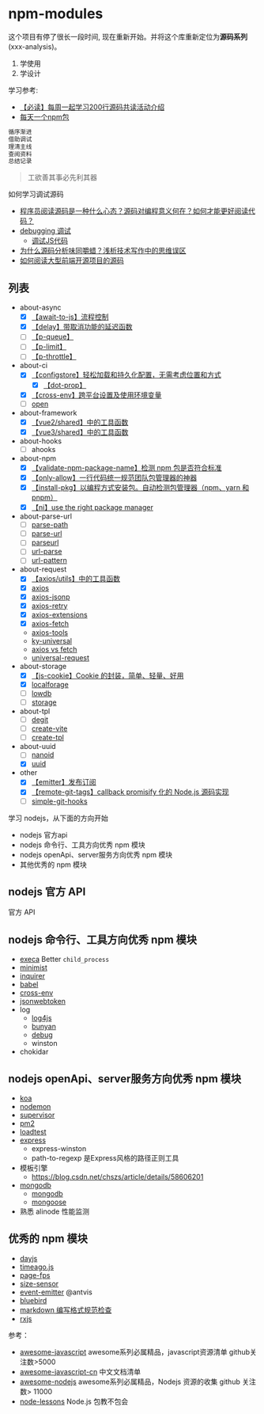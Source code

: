 # npm-modules

这个项目有停了很长一段时间, 现在重新开始。并将这个库重新定位为**源码系列**(xxx-analysis)。

1. 学使用
2. 学设计

学习参考:

- [【必读】每周一起学习200行源码共读活动介绍](https://www.yuque.com/ruochuan12/topics/1)
- [每天一个npm包](https://www.zhihu.com/people/xu-yi-zong-13/posts)

```js
循序渐进
借助调试
理清主线
查阅资料
总结记录
```

> 工欲善其事必先利其器

如何学习调试源码

- [程序员阅读源码是一种什么心态？源码对编程意义何在？如何才能更好阅读代码？](https://www.zhihu.com/question/29765945)
- [debugging 调试](https://github.com/cloudyan/debugging)
  - [调试JS代码](https://juejin.cn/post/7030584939020042254)
- [为什么源码分析味同嚼蜡？浅析技术写作中的思维误区](https://juejin.cn/post/6844903512669700109)
- [如何阅读大型前端开源项目的源码](https://zhuanlan.zhihu.com/p/36996225)

## 列表

- about-async
  - [x] [【await-to-js】流程控制](./packages/about-async/await-to-js/readme.md)
  - [x] [【delay】带取消功能的延迟函数](./packages/about-async/delay/readme.md)
  - [ ] [【p-queue】](./packages/about-async/p-queue/readme.md)
  - [ ] [【p-limit】](./packages/about-async/p-limit/readme.md)
  - [ ] [【p-throttle】](./packages/about-async/p-throttle/readme.md)
- about-ci
  - [x] [【configstore】轻松加载和持久化配置，无需考虑位置和方式](./packages/about-ci/configstore/readme.md)
    - [x] [【dot-prop】](./packages/about-ci/configstore/dot-prop.md)
  - [x] [【cross-env】跨平台设置及使用环境变量](./packages/about-ci/cross-env/readme.md)
  - [ ] [open](./packages/about-ci/open/readme.md)
- about-framework
  - [x] [【vue2/shared】中的工具函数](./packages/about-framework/vue2/vue2-shared.md)
  - [x] [【vue3/shared】中的工具函数](./packages/about-framework/vue3/vue3-shared.md)
- about-hooks
  - [ ] ahooks
- about-npm
  - [x] [【validate-npm-package-name】检测 npm 包是否符合标准](./packages/about-npm/validate-npm-package-name/readme.md)
  - [x] [【only-allow】一行代码统一规范团队包管理器的神器](./packages/about-npm/only-allow/readme.md)
  - [x] [【install-pkg】以编程方式安装包。自动检测包管理器（npm、yarn 和 pnpm）](./packages/about-npm/pkg-install/readme.md)
  - [x] [【ni】use the right package manager](./packages/about-npm/ni/readme.md)
- about-parse-url
  - [ ] [parse-path](./packages/about-parse-url/parse-path/readme.md)
  - [ ] [parse-url](./packages/about-parse-url/parse-url/readme.md)
  - [ ] [parseurl](./packages/about-parse-url/parseurl/readme.md)
  - [ ] [url-parse](./packages/about-parse-url/url-parse/readme.md)
  - [ ] [url-pattern](./packages/about-parse-url/url-pattern/readme.md)
- about-request
  - [x] [【axios/utils】中的工具函数](./packages/about-request/axios/utils.md)
  - [x] [axios](./packages/about-request/axios/readme.md)
  - [x] [axios-jsonp](./packages/about-request/axios-jsonp/readme.md)
  - [x] [axios-retry](./packages/about-request/axios-retry/readme.md)
  - [x] [axios-extensions](./packages/about-request/axios-extensions/readme.md)
  - [x] [axios-fetch](./packages/about-request/axios-fetch/readme.md)
  - [axios-tools](./packages/about-request/axios-tools/readme.md)
  - [ky-universal](./packages/about-request/ky-universal/readme.md)
  - [axios vs fetch](./packages/about-request/readme.md)
  - [universal-request](./packages/about-request/universal-request/readme.md)
- about-storage
  - [x] [【js-cookie】Cookie 的封装，简单、轻量、好用](./packages/js-cookie/readme.md)
  - [x] [localforage](./packages/about-storage/localforage/readme.md)
  - [ ] [lowdb](./packages/about-storage/lowdb/readme.md)
  - [ ] [storage](./packages/about-storage/storage/readme.md)
- about-tpl
  - [ ] [degit](./packages/about-tpl/degit/readme.md)
  - [ ] [create-vite](./packages/about-tpl/create-vite/readme.md)
  - [ ] [create-tpl](./packages/about-tpl/create-tpl/readme.md)
- about-uuid
  - [ ] [nanoid](./packages/about-uuid/nanoid/readme.md)
  - [x] [uuid](./packages/about-uuid/uuid/readme.md)
- other
  - [x] [【emitter】发布订阅](./packages/emitter/readme.md)
  - [x] [【remote-git-tags】callback promisify 化的 Node.js 源码实现](./packages/remote-git-tags/readme.md)
  - [ ] [simple-git-hooks](./packages/simple-git-hooks/readme.md)

学习 nodejs，从下面的方向开始

- nodejs 官方api
- nodejs 命令行、工具方向优秀 npm 模块
- nodejs openApi、server服务方向优秀 npm 模块
- 其他优秀的 npm 模块

## nodejs 官方 API

官方 API

## nodejs 命令行、工具方向优秀 npm 模块

- [execa](./execa) Better `child_process`
- [minimist](./minimist)
- [inquirer](./inquirer)
- [babel](./babel)
- [cross-env](./cross-env)
- [jsonwebtoken](./jsonwebtoken)
- log
  - [log4js](./log4js)
  - [bunyan](./bunyan)
  - [debug](./debug)
  - winston
- chokidar

## nodejs openApi、server服务方向优秀 npm 模块

- [koa](./koa)
- [nodemon](./nodemon)
- [supervisor](./supervisor)
- [pm2](./pm2)
- [loadtest](./loadtest)
- [express](./express)
  - express-winston
  - path-to-regexp 是Express风格的路径正则工具
- 模板引擎
  - https://blog.csdn.net/chszs/article/details/58606201
- [mongodb](./mongodb)
  - [mongodb](https://zhuanlan.zhihu.com/p/24308524)
  - [mongoose](https://mongoosejs.com/)
- 熟悉 alinode 性能监测

## 优秀的 npm 模块

- [dayjs](https://github.com/iamkun/dayjs)
- [timeago.js](https://github.com/hustcc/timeago.js)
- [page-fps](https://github.com/hustcc/page-fps)
- [size-sensor](https://github.com/hustcc/size-sensor)
- [event-emitter](https://github.com/antvis/event-emitter) @antvis
- [bluebird](https://github.com/petkaantonov/bluebird)
- [markdown 编写格式规范检查](https://github.com/hustcc/lint-md)
- [rxjs](https://cn.rx.js.org/manual/index.html)

参考：

- [awesome-javascript](https://github.com/sorrycc/awesome-javascript) awesome系列必属精品，javascript资源清单 github关注数>5000
- [awesome-javascript-cn](https://github.com/jobbole/awesome-javascript-cn) 中文文档清单
- [awesome-nodejs](https://github.com/sindresorhus/awesome-nodejs) awesome系列必属精品，Nodejs 资源的收集 github 关注数> 11000
- [node-lessons](https://github.com/alsotang/node-lessons) Node.js 包教不包会
